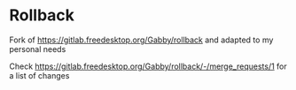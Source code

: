 # Rollback
Fork of https://gitlab.freedesktop.org/Gabby/rollback and adapted to my personal needs  

Check https://gitlab.freedesktop.org/Gabby/rollback/-/merge_requests/1 for a list of changes
